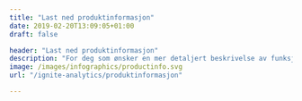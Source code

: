 ```yaml
---
title: "Last ned produktinformasjon"
date: 2019-02-20T13:09:05+01:00
draft: false

header: "Last ned produktinformasjon"
description: "For deg som ønsker en mer detaljert beskrivelse av funksjonaliteten som finnes i Ignite Analytics. Send inn din e-post for å laste ned produktinformasjonen"
image: /images/infographics/productinfo.svg
url: "/ignite-analytics/produktinformasjon"

---
```


<script charset="utf-8" type="text/javascript" src="//js.hsforms.net/forms/shell.js"></script>

<script>

  hbspt.forms.create({

                portalId: "4304957",

                formId: "0ee0a699-9732-4ee4-b988-0f224246018b"

});

</script>